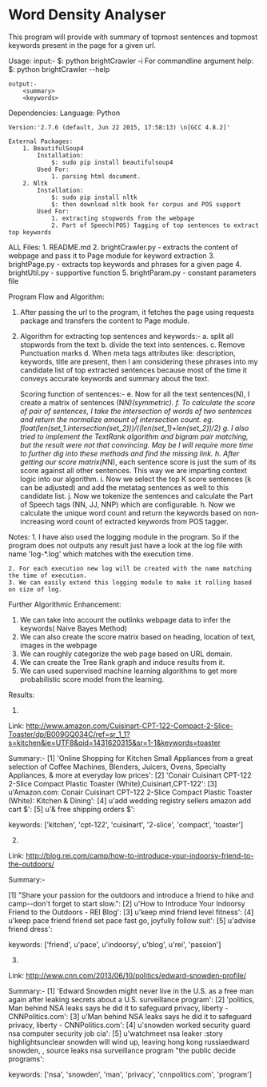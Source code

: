 # Word Density Analyser
This program will provide with summary of topmost sentences and topmost keywords present in the page for a given url.

Usage:
	input:-
		$: python brightCrawler -i <url>
		For commandline argument help:
		$: python brightCrawler --help

	output:-
		<summary>
		<keywords>


Dependencies:
	Language: Python
	
	Version:'2.7.6 (default, Jun 22 2015, 17:58:13) \n[GCC 4.8.2]'

	External Packages:
		1. BeautifulSoup4
			Installation:
				$: sudo pip install beautifulsoup4
			Used For:
				1. parsing html document.
		2. Nltk
			Installation:
				$: sudo pip install nltk
				$: then download nltk book for corpus and POS support
			Used For:
				1. extracting stopwords from the webpage
				2. Part of Speech(POS) Tagging of top sentences to extract top keywords

ALL Files:
	1. README.md
	2. brightCrawler.py - extracts the content of webpage and pass it to Page module for keyword extraction
	3. brightPage.py - extracts top keywords and phrases for a given page
	4. brightUtil.py - supportive function
	5. brightParam.py - constant parameters file



Program Flow and Algorithm:

1. After passing the url to the program, it fetches the page using requests package and transfers the content to Page module.

2. Algorithm for extracting top sentences and keywords:-
   a. split all stopwords from the text
   b. divide the text into sentences.
   c. Remove Punctuation marks
   d. When meta tags attributes like: description, keywords, title are present, then I am considering these phrases into my candidate list of top extracted sentences because most of the time it conveys accurate keywords and summary about the text.

   Scoring function of sentences:-
   e. Now for all the text sentences(N), I create a matrix of sentences (N*N)(symmetric). 
   f. To calculate the score of pair of sentences, I take the intersection of words of two sentences and return the normalize amount of intersection count. eg. float(len(set_1.intersection(set_2)))/((len(set_1)+len(set_2))/2)
   g. I also tried to implement the TextRank algorithm and bigram pair matching, but the result were not that convincing. May be I will require more time to further dig into these methods and find the missing link.
   h. After getting our score matrix(N*N), each sentence score is just the sum of its score against all other sentences. This way we are imparting context logic into our algorithm.
   i. Now we select the top K score sentences (k can be adjusted) and add the metatag sentences as well to this candidate list.
   j. Now we tokenize the sentences and calculate the Part of Speech tags (NN, JJ, NNP) which are configurable.
   h. Now we calculate the unique word count and return the keywords based on non-increasing word count of extracted keywords from POS tagger.

Notes: 
	1. I have also used the logging module in the program. So if the program does not outputs any result just have a look at the log file with name 'log-*.log' which matches with the execution time.

	2. For each execution new log will be created with the name matching the time of execution.
	3. We can easily extend this logging module to make it rolling based on size of log.

Further Algorithmic Enhancement:
1. We can take into account the outlinks webpage data to infer the keywords( Naive Bayes Method)
2. We can also create the score matrix based on heading, location of text, images in the webpage
3. We can roughly categorize the web page based on URL domain.
4. We can create the Tree Rank graph and induce results from it.
5. We can used supervised machine learning algorithms to get more probabilistic score model from the learning.


Results:

1. 
Link: http://www.amazon.com/Cuisinart-CPT-122-Compact-2-Slice-Toaster/dp/B009GQ034C/ref=sr_1_1?s=kitchen&ie=UTF8&qid=1431620315&sr=1-1&keywords=toaster

Summary:-
[1] 'Online Shopping for Kitchen Small Appliances from a great selection of Coffee Machines, Blenders, Juicers, Ovens, Specialty Appliances, & more at everyday low prices':
[2] 'Conair Cuisinart CPT-122 2-Slice Compact Plastic Toaster (White),Cuisinart,CPT-122':
[3] u'Amazon.com: Conair Cuisinart CPT-122 2-Slice Compact Plastic Toaster (White): Kitchen & Dining':
[4] u'add wedding registry sellers amazon add cart $':
[5] u'& free shipping orders $':

keywords:  ['kitchen', 'cpt-122', 'cuisinart', '2-slice', 'compact', 'toaster']

2.
Link: http://blog.rei.com/camp/how-to-introduce-your-indoorsy-friend-to-the-outdoors/

Summary:-

[1] "Share your passion for the outdoors and introduce a friend to hike and camp--don't forget to start slow.":
[2] u'How to Introduce Your Indoorsy Friend to the Outdoors - REI Blog':
[3] u'keep mind friend level fitness':
[4] u'keep pace friend friend set pace fast go, joyfully follow suit':
[5] u'advise friend dress':

keywords:  ['friend', u'pace', u'indoorsy', u'blog', u'rei', 'passion']

3.
Link: http://www.cnn.com/2013/06/10/politics/edward-snowden-profile/

Summary:-
[1] 'Edward Snowden might never live in the U.S. as a free man again after leaking secrets about a U.S. surveillance program':
[2] 'politics, Man behind NSA leaks says he did it to safeguard privacy, liberty - CNNPolitics.com':
[3] u'Man behind NSA leaks says he did it to safeguard privacy, liberty - CNNPolitics.com':
[4] u'snowden worked security guard nsa computer security job cia':
[5] u'watchmeet nsa leaker :story highlightsunclear snowden will wind up, leaving hong kong russiaedward snowden, , source leaks nsa surveillance program "the public decide programs':

keywords:  ['nsa', 'snowden', 'man', 'privacy', 'cnnpolitics.com', 'program']


